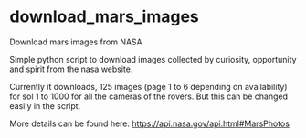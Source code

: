 # download_mars_images
Download mars images from NASA 

Simple python script to download images collected by curiosity, opportunity and spirit from the nasa website.

Currently it downloads, 125 images (page 1 to 6 depending on availability) for sol 1 to 1000 for all the cameras of the rovers. But this can be changed easily in the script.

More details can be found here: https://api.nasa.gov/api.html#MarsPhotos


